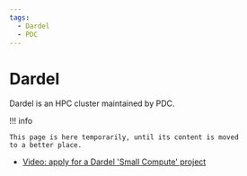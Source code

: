 ```yaml
---
tags:
  - Dardel
  - PDC
---
```


# Dardel

Dardel is an HPC cluster maintained by PDC.

!!! info

    This page is here temporarily, until its content is moved
    to a better place.

- [Video: apply for a Dardel 'Small Compute' project](https://youtu.be/q_GHH1RF-Kg)
